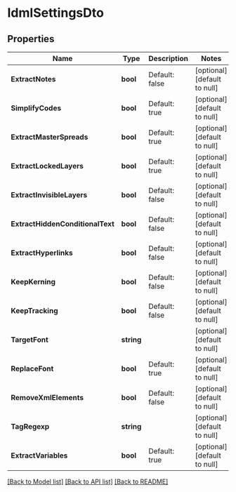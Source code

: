 # IdmlSettingsDto

## Properties
Name | Type | Description | Notes
------------ | ------------- | ------------- | -------------
**ExtractNotes** | **bool** | Default: false | [optional] [default to null]
**SimplifyCodes** | **bool** | Default: true | [optional] [default to null]
**ExtractMasterSpreads** | **bool** | Default: true | [optional] [default to null]
**ExtractLockedLayers** | **bool** | Default: true | [optional] [default to null]
**ExtractInvisibleLayers** | **bool** | Default: false | [optional] [default to null]
**ExtractHiddenConditionalText** | **bool** | Default: false | [optional] [default to null]
**ExtractHyperlinks** | **bool** | Default: false | [optional] [default to null]
**KeepKerning** | **bool** | Default: false | [optional] [default to null]
**KeepTracking** | **bool** | Default: false | [optional] [default to null]
**TargetFont** | **string** |  | [optional] [default to null]
**ReplaceFont** | **bool** | Default: true | [optional] [default to null]
**RemoveXmlElements** | **bool** | Default: false | [optional] [default to null]
**TagRegexp** | **string** |  | [optional] [default to null]
**ExtractVariables** | **bool** | Default: true | [optional] [default to null]

[[Back to Model list]](../README.md#documentation-for-models) [[Back to API list]](../README.md#documentation-for-api-endpoints) [[Back to README]](../README.md)


